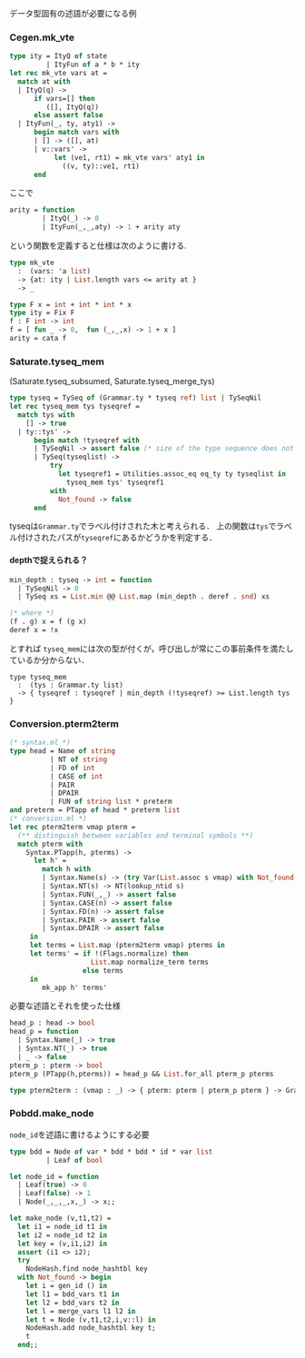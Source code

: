 
データ型固有の述語が必要になる例

<a name = "mk_vte"></a>
### Cegen.mk_vte

```ocaml
type ity = ItyQ of state
         | ItyFun of a * b * ity
let rec mk_vte vars at =
  match at with
  | ItyQ(q) ->
      if vars=[] then
         ([], ItyQ(q))
      else assert false
  | ItyFun(_, ty, aty1) ->
      begin match vars with
      | [] -> ([], at)
      | v::vars' ->
           let (ve1, rt1) = mk_vte vars' aty1 in
             ((v, ty)::ve1, rt1)
      end
```

ここで

```ocaml
arity = function
        | ItyQ(_) -> 0
        | ItyFun(_,_,aty) -> 1 + arity aty
```

という関数を定義すると仕様は次のように書ける.

```ocaml
type mk_vte
  :  (vars: 'a list)
  -> {at: ity | List.length vars <= arity at }
  -> _
```


```ocaml
type F x = int + int * int * x
type ity = Fix F
f : F int -> int
f = [ fun _ -> 0,  fun (_,_,x) -> 1 + x ]
arity = cata f
```

<a name = "tyseq_mem"></a>
### Saturate.tyseq_mem

(Saturate.tyseq_subsumed, Saturate.tyseq_merge_tys)

```ocaml
type tyseq = TySeq of (Grammar.ty * tyseq ref) list | TySeqNil
let rec tyseq_mem tys tyseqref =
  match tys with
    [] -> true
  | ty::tys' ->
      begin match !tyseqref with
      | TySeqNil -> assert false (* size of the type sequence does not match *)
      | TySeq(tyseqlist) ->
          try
            let tyseqref1 = Utilities.assoc_eq eq_ty ty tyseqlist in
              tyseq_mem tys' tyseqref1
          with
            Not_found -> false
      end
```

tyseqは`Grammar.ty`でラベル付けされた木と考えられる．
上の関数は`tys`でラベル付けされたパスが`tyseqref`にあるかどうかを判定する．

#### depthで捉えられる？

```ocaml
min_depth : tyseq -> int = function
  | TySeqNil -> 0
  | TySeq xs = List.min @@ List.map (min_depth . deref . snd) xs

(* where *)
(f . g) x = f (g x)
deref x = !x
```

とすれば `tyseq_mem`には次の型が付くが，呼び出しが常にこの事前条件を満たしているか分からない．

<!--
ざっと見た所，tyseq_add_wo_subtyping後は満たしてないような気がする．Not_foundのケース
-->

```
type tyseq_mem
  :  (tys : Grammar.ty list)
  -> { tyseqref : tyseqref | min_depth (!tyseqref) >= List.length tys }
```

<a name = "pterm2term"></a>
### Conversion.pterm2term

```ocaml
(* syntax.ml *)
type head = Name of string
          | NT of string
          | FD of int
          | CASE of int
          | PAIR
          | DPAIR
          | FUN of string list * preterm
and preterm = PTapp of head * preterm list
(* conversion.ml *)
let rec pterm2term vmap pterm =
  (** distinguish between variables and terminal symbols **)
  match pterm with
    Syntax.PTapp(h, pterms) ->
      let h' =
        match h with
        | Syntax.Name(s) -> (try Var(List.assoc s vmap) with Not_found -> T(s))
        | Syntax.NT(s) -> NT(lookup_ntid s)
        | Syntax.FUN(_,_) -> assert false
        | Syntax.CASE(n) -> assert false
        | Syntax.FD(n) -> assert false
        | Syntax.PAIR -> assert false
        | Syntax.DPAIR -> assert false
     in
     let terms = List.map (pterm2term vmap) pterms in
     let terms' = if !(Flags.normalize) then
                    List.map normalize_term terms
                  else terms
     in
        mk_app h' terms'
```

必要な述語とそれを使った仕様

```ocaml
head_p : head -> bool
head_p = function
  | Syntax.Name(_) -> true
  | Syntax.NT(_) -> true
  | _ -> false
pterm_p : pterm -> bool
pterm_p (PTapp(h,pterms)) = head_p && List.for_all pterm_p pterms

type pterm2term : (vmap : _) -> { pterm: pterm | pterm_p pterm } -> Grammar.term
```

<a name = "make_node"></a>
### Pobdd.make_node

`node_id`を述語に書けるようにする必要

```ocaml
type bdd = Node of var * bdd * bdd * id * var list
         | Leaf of bool

let node_id = function
  | Leaf(true) -> 0
  | Leaf(false) -> 1
  | Node(_,_,_,x,_) -> x;;

let make_node (v,t1,t2) =
  let i1 = node_id t1 in
  let i2 = node_id t2 in
  let key = (v,i1,i2) in
  assert (i1 <> i2);
  try
    NodeHash.find node_hashtbl key
  with Not_found -> begin
    let i = gen_id () in
    let l1 = bdd_vars t1 in
    let l2 = bdd_vars t2 in
    let l = merge_vars l1 l2 in
    let t = Node (v,t1,t2,i,v::l) in
    NodeHash.add node_hashtbl key t;
    t
  end;;
```


